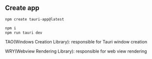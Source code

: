 ## Create app

```sh
npm create tauri-app@latest

npm i
npm run tauri dev
```

TAO(Windows Creation Library): responsible for Tauri window creation

WRY(Webview Rendering Library): responsible for web view rendering
